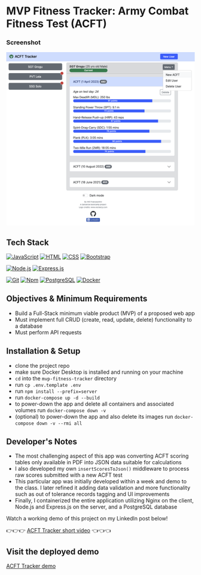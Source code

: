 # MVP Fitness Tracker: Army Combat Fitness Test (ACFT)

### Screenshot

[![ACFT tracker](acft_tracker_screenshot.png)](https://mvp_acft.tech-n-code.com/)

## Tech Stack

  [![JavaScript](https://img.shields.io/badge/-JavaScript-F7DF1E?style=flat&logo=javascript&logoColor=black)](https://developer.mozilla.org/en-US/docs/Web/JavaScript)
  [![HTML](https://img.shields.io/badge/-HTML-E34F26?style=flat&logo=html5&logoColor=black)](https://developer.mozilla.org/en-US/docs/Web/HTML)
  [![CSS](https://img.shields.io/badge/-CSS-1572B6?style=flat&logo=css3&logoColor=white)](https://developer.mozilla.org/en-US/docs/Web/CSS)
  [![Bootstrap](https://img.shields.io/badge/-Bootstrap-7952B3?style=flat&logo=bootstrap&logoColor=white)](https://getbootstrap.com/)
  
  [![Node.js](https://img.shields.io/badge/-Node.js-339933?style=flat&logo=Node.js&logoColor=black)](https://nodejs.org/)
  [![Express.js](https://img.shields.io/badge/-Express.js-000000?style=flat&logo=express&logoColor=white)](https://expressjs.com/)

  [![Git](https://img.shields.io/badge/-Git-F05032?style=flat&logo=git&logoColor=black)](https://git-scm.com/)
  [![Npm](https://img.shields.io/badge/-Npm-CB3837?style=flat&logo=npm&logoColor=white)](https://npmjs.com/)
  [![PostgreSQL](https://img.shields.io/badge/PostgreSQL-316192?style=flat&logo=postgresql&logoColor=white)](https://www.postgresql.org/)
  [![Docker](https://img.shields.io/badge/Docker-2CA5E0?style=flat&logo=docker&logoColor=white)](https://www.docker.com/)

## Objectives & Minimum Requirements

- Build a Full-Stack minimum viable product (MVP) of a proposed web app
- Must implement full CRUD (create, read, update, delete) functionality to a database
- Must perform API requests

## Installation & Setup

- clone the project repo
- make sure Docker Desktop is installed and running on your machine
- `cd` into the `mvp-fitness-tracker` directory
- run `cp .env.template .env`
- run `npm install --prefix=server`
- run `docker-compose up -d --build`
- to power-down the app and delete all containers and associated volumes run `docker-compose down -v`
- (optional) to power-down the app and also delete its images run `docker-compose down -v --rmi all`

## Developer's Notes

- The most challenging aspect of this app was converting ACFT scoring tables only available in PDF into JSON data suitable for calculations
- I also developed my own `insertScoresToJson()` middleware to process raw scores submitted with a new ACFT test
- This particular app was initially developed within a week and demo to the class. I later refined it adding data validation and more functionality such as out of tolerance records tagging and UI improvements
- Finally, I containerized the entire application utilizing Nginx on the client, Node.js and Express.js on the server, and a PostgreSQL database

Watch a working demo of this project on my LinkedIn post below!

:point_right::point_right::point_right: [ACFT Tracker short video](https://www.linkedin.com/posts/will-franceschini_softwareengineering-javascript-bootstrap-activity-7057858977325355008-TW0Y?utm_source=share&utm_medium=member_desktop) :point_left::point_left::point_left:

## Visit the deployed demo

[ACFT Tracker demo](https://mvp_acft.tech-n-code.com/)
